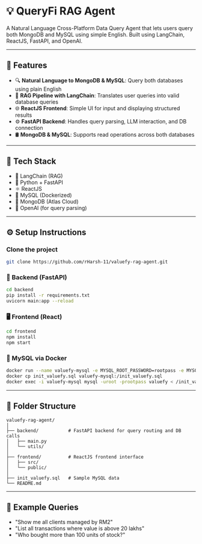 # 💡 QueryFi RAG Agent

A Natural Language Cross-Platform Data Query Agent that lets users query both MongoDB and MySQL using simple English. Built using LangChain, ReactJS, FastAPI, and OpenAI.

---

## 📌 Features

- 🔍 **Natural Language to MongoDB & MySQL**: Query both databases using plain English
- 🧠 **RAG Pipeline with LangChain**: Translates user queries into valid database queries
- 🌐 **ReactJS Frontend**: Simple UI for input and displaying structured results
- ⚙️ **FastAPI Backend**: Handles query parsing, LLM interaction, and DB connection
- 🛢️ **MongoDB & MySQL**: Supports read operations across both databases

---

## 🧱 Tech Stack

- 🧠 LangChain (RAG)
- 🐍 Python + FastAPI
- ⚛️ ReactJS
- 🐬 MySQL (Dockerized)
- 🍃 MongoDB (Atlas Cloud)
- 🧠 OpenAI (for query parsing)

---

## ⚙️ Setup Instructions

### Clone the project
```bash
git clone https://github.com/rHarsh-11/valuefy-rag-agent.git
```` 

### 🔧 Backend (FastAPI)
```bash
cd backend
pip install -r requirements.txt
uvicorn main:app --reload
````

### 🖥️ Frontend (React)

```bash
cd frontend
npm install
npm start
```

### 🐬 MySQL via Docker

```bash
docker run --name valuefy-mysql -e MYSQL_ROOT_PASSWORD=rootpass -e MYSQL_DATABASE=valuefy -p 3307:3306 -d mysql:latest
docker cp init_valuefy.sql valuefy-mysql:/init_valuefy.sql
docker exec -i valuefy-mysql mysql -uroot -prootpass valuefy < /init_valuefy.sql
```

---

## 📂 Folder Structure

```
valuefy-rag-agent/
│
├── backend/           # FastAPI backend for query routing and DB calls
│   ├── main.py
│   └── utils/
│
├── frontend/          # ReactJS frontend interface
│   ├── src/
│   └── public/
│
├── init_valuefy.sql   # Sample MySQL data
└── README.md
```

---

## 🧪 Example Queries

* "Show me all clients managed by RM2"
* "List all transactions where value is above 20 lakhs"
* "Who bought more than 100 units of stock?"

```
